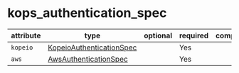 # kops_authentication_spec

| attribute | type | optional | required | computed |
| --- | --- | --- | --- | --- |
| `kopeio` | [KopeioAuthenticationSpec](./KopeioAuthenticationSpec.md) |  | Yes |  |
| `aws` | [AwsAuthenticationSpec](./AwsAuthenticationSpec.md) |  | Yes |  |
